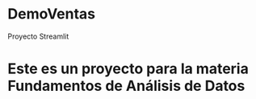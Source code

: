 # DemoVentas
Proyecto Streamlit
# Este es un proyecto para la materia Fundamentos de Análisis de Datos 
